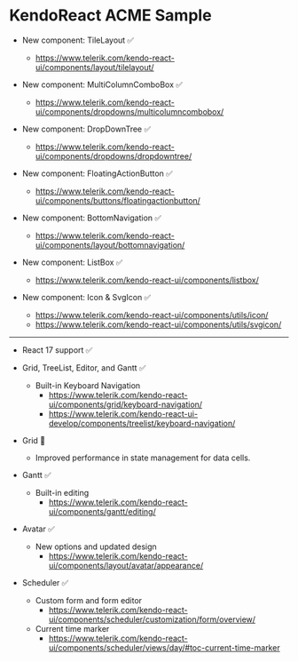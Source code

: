 # KendoReact ACME Sample

- New component: TileLayout ✅
  - https://www.telerik.com/kendo-react-ui/components/layout/tilelayout/

- New component: MultiColumnComboBox ✅
  - https://www.telerik.com/kendo-react-ui/components/dropdowns/multicolumncombobox/

- New component: DropDownTree ✅
  - https://www.telerik.com/kendo-react-ui/components/dropdowns/dropdowntree/

- New component: FloatingActionButton ✅
  - https://www.telerik.com/kendo-react-ui/components/buttons/floatingactionbutton/

- New component: BottomNavigation ✅
  - https://www.telerik.com/kendo-react-ui/components/layout/bottomnavigation/

- New component: ListBox ✅
  - https://www.telerik.com/kendo-react-ui/components/listbox/

- New component: Icon & SvgIcon ✅
  - https://www.telerik.com/kendo-react-ui/components/utils/icon/
  - https://www.telerik.com/kendo-react-ui/components/utils/svgicon/

---

- React 17 support ✅

- Grid, TreeList, Editor, and Gantt ✅
  - Built-in Keyboard Navigation
    - https://www.telerik.com/kendo-react-ui/components/grid/keyboard-navigation/
    - https://www.telerik.com/kendo-react-ui-develop/components/treelist/keyboard-navigation/

- Grid 🐎
  - Improved performance in state management for data cells.

- Gantt ✅
  - Built-in editing
      - https://www.telerik.com/kendo-react-ui/components/gantt/editing/

- Avatar ✅
  - New options and updated design
    - https://www.telerik.com/kendo-react-ui/components/layout/avatar/appearance/

- Scheduler ✅
  - Custom form and form editor
    - https://www.telerik.com/kendo-react-ui/components/scheduler/customization/form/overview/
  - Current time marker
    - https://www.telerik.com/kendo-react-ui/components/scheduler/views/day/#toc-current-time-marker
